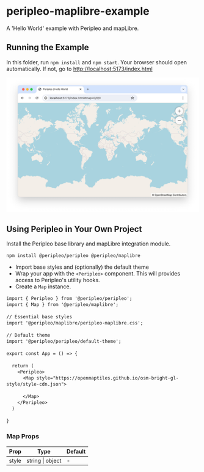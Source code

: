 # peripleo-maplibre-example

A 'Hello World' example with Peripleo and mapLibre.

## Running the Example

In this folder, run `npm install` and `npm start`. Your browser should open automatically. 
If not, go to <http://localhost:5173/index.html>

![Hello World example](screenshot.jpg)

## Using Peripleo in Your Own Project

Install the Peripleo base library and mapLibre integration module.

```
npm install @peripleo/peripleo @peripleo/maplibre
```

- Import base styles and (optionally) the default theme
- Wrap your app with the `<Peripleo>` component. This will provides access to Peripleo's utility hooks.
- Create a `Map` instance.

```tsx
import { Peripleo } from '@peripleo/peripleo';
import { Map } from '@peripleo/maplibre';

// Essential base styles
import '@peripleo/maplibre/peripleo-maplibre.css';

// Default theme
import '@peripleo/peripleo/default-theme';

export const App = () => {

  return (
    <Peripleo>
      <Map style="https://openmaptiles.github.io/osm-bright-gl-style/style-cdn.json">
        
      </Map>
    </Peripleo>
  )

}
```

### Map Props

| Prop  | Type             | Default |
|-------|------------------|---------|
| style | string \| object | -       |
